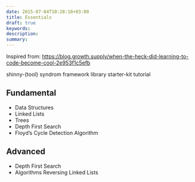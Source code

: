 ```yaml
---
date: 2015-07-04T10:28:18+03:00
title: Essentials
draft: true
keywords:
description:
summary: 
---
```



Inspired from: 
https://blog.growth.supply/when-the-heck-did-learning-to-code-become-cool-2e953f1c5efb

shinny-{tool} syndrom
framework
library
starter-kit
tutorial

## Fundamental

- Data Structures
- Linked Lists
- Trees
- Depth First Search
- Floyd’s Cycle Detection Algorithm


## Advanced

- Depth First Search
- Algorithms Reversing Linked Lists